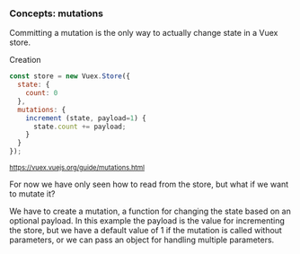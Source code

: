 ### Concepts: mutations

Committing a mutation is the only way to actually change state in a Vuex store.

Creation

```js
const store = new Vuex.Store({
  state: {
    count: 0
  },
  mutations: {
    increment (state, payload=1) {
      state.count += payload;
    }
  }
});
```

<small>https://vuex.vuejs.org/guide/mutations.html</small>

<aside class="notes">
For now we have only seen how to read from the store, but what if we want to mutate it?

We have to create a mutation, a function for changing the state based on an optional payload.
In this example the payload is the value for incrementing the store,
but we have a default value of 1 if the mutation is called without parameters,
or we can pass an object for handling multiple parameters.
</aside>
